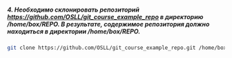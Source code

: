 ##### 4. Необходимо склонировать репозиторий https://github.com/OSLL/git_course_example_repo в директорию /home/box/REPO. В результате, содержимое репозитория должно находиться в директории /home/box/REPO.
```bash
git clone https://github.com/OSLL/git_course_example_repo.git /home/box/REPO
```
